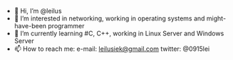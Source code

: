- 👋 Hi, I’m @leilus
- 👀 I’m interested in networking, working in operating systems and might-have-been programmer
- 🌱 I’m currently learning #C, C++, working in Linux Server and Windows Server
- 📫 How to reach me: e-mail: leilusiek@gmail.com twitter: @0915lei

<!---
leilus/leilus is a ✨ special ✨ repository because its `README.md` (this file) appears on your GitHub profile.
You can click the Preview link to take a look at your changes.
--->
